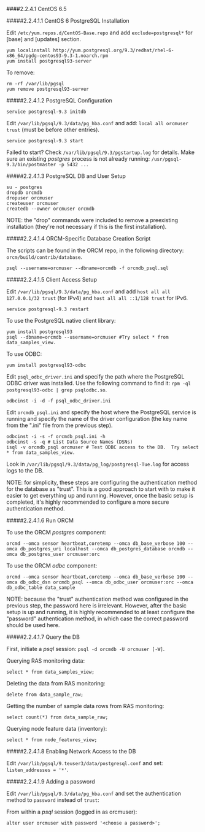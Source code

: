 ####2.2.4.1 CentOS 6.5

#####2.2.4.1.1 CentOS 6 PostgreSQL Installation

Edit `/etc/yum.repos.d/CentOS-Base.repo` and add `exclude=postgresql*` for [base] and [updates] section.

```
yum localinstall http://yum.postgresql.org/9.3/redhat/rhel-6-x86_64/pgdg-centos93-9.3-1.noarch.rpm
yum install postgresql93-server 
```

To remove:
```
rm -rf /var/lib/pgsql
yum remove postgresql93-server 
```

#####2.2.4.1.2 PostgreSQL Configuration

```
service postgresql-9.3 initdb
```

Edit `/var/lib/pgsql/9.3/data/pg_hba.conf` and add: `local all orcmuser trust` (must be before other entries).

```
service postgresql-9.3 start
```

Failed to start?  Check `/var/lib/pgsql/9.3/pgstartup.log` for details.  Make sure an existing _postgres_ process is not already running: `/usr/pgsql-9.3/bin/postmaster -p 5432 ...`

#####2.2.4.1.3 PostgreSQL DB and User Setup

```
su - postgres
dropdb orcmdb
dropuser orcmuser 
createuser orcmuser 
createdb --owner orcmuser orcmdb
```

NOTE: the "drop" commands were included to remove a preexisting installation (they're not necessary if this is the first installation).

#####2.2.4.1.4 ORCM-Specific Database Creation Script

The scripts can be found in the ORCM repo, in the following directory: `orcm/build/contrib/database`.

```
psql --username=orcmuser --dbname=orcmdb -f orcmdb_psql.sql
```

#####2.2.4.1.5 Client Access Setup

Edit `/var/lib/pgsql/9.3/data/pg_hba.conf` and add `host all all 127.0.0.1/32 trust` (for IPv4) and `host all all ::1/128 trust` for IPv6.

```
service postgresql-9.3 restart
```

To use the PostgreSQL native client library:
```
yum install postgresql93
psql --dbname=orcmdb --username=orcmuser #Try select * from data_samples_view.
```

To use ODBC:
```
yum install postgresql93-odbc
```

Edit `psql_odbc_driver.ini` and specify the path where the PostgreSQL ODBC driver was installed.  Use the following command to find it: `rpm -ql postgresql93-odbc | grep psqlodbc.so`.

```
odbcinst -i -d -f psql_odbc_driver.ini
```

Edit `orcmdb_psql.ini` and specify the host where the PostgreSQL service is running and specify the name of the driver configuration (the key name from the ".ini" file from the previous step).

```
odbcinst -i -s -f orcmdb_psql.ini -h
odbcinst -s -q # List Data Source Names (DSNs)
isql -v orcmdb_psql orcmuser # Test ODBC access to the DB.  Try select * from data_samples_view.
```

Look in `/var/lib/pgsql/9.3/data/pg_log/postgresql-Tue.log` for access logs to the DB.

NOTE: for simplicity, these steps are configuring the authentication method for the database as "trust".  This is a good approach to start with to make it easier to get everything up and running.  However, once the basic setup is completed, it's highly recommended to configure a more secure authentication method.

#####2.2.4.1.6 Run ORCM

To use the ORCM _postgres_ component:
```
orcmd --omca sensor heartbeat,coretemp --omca db_base_verbose 100 --omca db_postgres_uri localhost --omca db_postgres_database orcmdb --omca db_postgres_user orcmuser:orc
```

To use the ORCM _odbc_ component:
```
orcmd --omca sensor heartbeat,coretemp --omca db_base_verbose 100 --omca db_odbc_dsn orcmdb_psql --omca db_odbc_user orcmuser:orc --omca db_odbc_table data_sample 
```

NOTE: because the "trust" authentication method was configured in the previous step, the password here is irrelevant.  However, after the basic setup is up and running, it is highly recommended to at least configure the "password" authentication method, in which case the correct password should be used here.

#####2.2.4.1.7 Query the DB

First, initiate a _psql_ session: `psql -d orcmdb -U orcmuser [-W]`.

Querying RAS monitoring data:
```
select * from data_samples_view;
```

Deleting the data from RAS monitoring:
```
delete from data_sample_raw;
```

Getting the number of sample data rows from RAS monitoring:
```
select count(*) from data_sample_raw;
```

Querying node feature data (inventory):
```
select * from node_features_view;
```

#####2.2.4.1.8 Enabling Network Access to the DB

Edit `/var/lib/pgsql/9.teuser3/data/postgresql.conf` and set: `listen_addresses = '*'`.

#####2.2.4.1.9 Adding a password

Edit `/var/lib/pgsql/9.3/data/pg_hba.conf` and set the authentication method to `password` instead of `trust`:

From within a _psql_ session (logged in as orcmuser):
```
alter user orcmuser with password '<choose a password>';
```